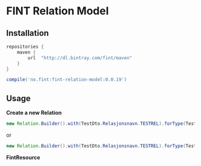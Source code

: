 # FINT Relation Model

## Installation

```groovy
repositories {
    maven {
        url  "http://dl.bintray.com/fint/maven" 
    }
}

compile('no.fint:fint-relation-model:0.0.19')
```

## Usage

**Create a new Relation**
```java
new Relation.Builder().with(TestDto.Relasjonsnavn.TESTREL).forType(TestDto.class).path("/test").field("test-field").value("123").build();
```
or
```java
new Relation.Builder().with(TestDto.Relasjonsnavn.TESTREL).forType(TestDto.class).path("/test").value("123").build();
```

**FintResource**
```java
```